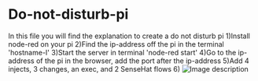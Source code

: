 # Do-not-disturb-pi
In this file you will find the explanation to create a do not disturb pi
1)Install node-red on your pi
2)Find the ip-address off the pi in the terminal 'hostname-I'
3)Start the server in terminal 'node-red start'
4)Go to the ip-address of the pi in the browser, add the port after the ip-address
5)Add 4 injects, 3 changes, an exec, and 2 SenseHat flows
6)
![Image description](https://user-images.githubusercontent.com/46092824/78057385-ee5b6380-7386-11ea-8945-9d0fc7e9e0e5.png)
